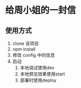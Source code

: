 # 给周小姐的一封信

## 使用方式

1. clone 该项目
2. npm install
3. 修改 config 中的信息
4. 启动
   1. 本地调试使用dev
   2. 本地预览效果使用start
   3. 部署时使用deploy